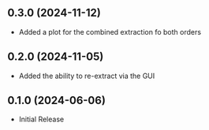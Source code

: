 0.3.0 (2024-11-12)
------------------
- Added a plot for the combined extraction fo both orders

0.2.0 (2024-11-05)
------------------
- Added the ability to re-extract via the GUI

0.1.0 (2024-06-06)
------------------
- Initial Release